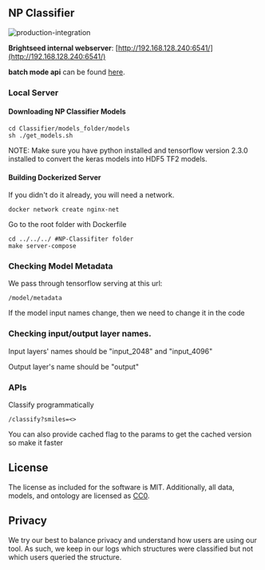 ## NP Classifier

![production-integration](https://github.com/mwang87/NP-Classifier/workflows/production-integration/badge.svg)

**Brightseed internal webserver**: [http://192.168.128.240:6541/](http://192.168.128.240:6541/)  

**batch mode api** can be found [here](notebooks/BatchClassificationNotebook.ipynb).

### Local Server

#### Downloading NP Classifier Models

```
cd Classifier/models_folder/models
sh ./get_models.sh
```
NOTE: Make sure you have python installed and tensorflow version 2.3.0 installed to convert the keras models into HDF5 TF2 models.  

#### Building Dockerized Server

If you didn't do it already, you will need a network.

```shell
docker network create nginx-net
```
Go to the root folder with Dockerfile
```shell
cd ../../../ #NP-Classifiter folder
make server-compose
```

### Checking Model Metadata

We pass through tensorflow serving at this url:

```/model/metadata```

If the model input names change, then we need to change it in the code

### Checking input/output layer names.
Input layers' names should be "input_2048" and "input_4096"

Output layer's name should be "output"

### APIs

Classify programmatically 

```/classify?smiles=<>```

You can also provide cached flag to the params to get the cached version so make it faster

## License

The license as included for the software is MIT. Additionally, all data, models, and ontology are licensed as [CC0](https://creativecommons.org/share-your-work/public-domain/cc0/).

## Privacy

We try our best to balance privacy and understand how users are using our tool. As such, we keep in our logs which structures were classified but not which users queried the structure. 

